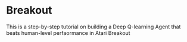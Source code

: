 # Breakout

This is a step-by-step tutorial on building a Deep Q-learning Agent that beats human-level perfaormance in Atari Breakout
 
